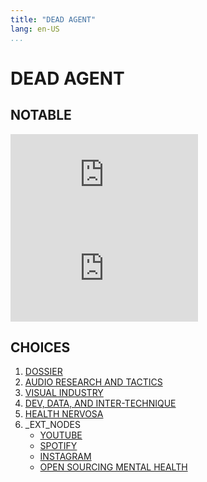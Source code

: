 ```yaml
---
title: "DEAD AGENT"
lang: en-US
...
```


# DEAD AGENT

## NOTABLE

<div class="grid">
<iframe class="grid-block" src="https://www.youtube.com/embed/PT_zlGzgp98" title="YouTube video player" frameborder="0" allow="accelerometer; autoplay; clipboard-write; encrypted-media; gyroscope; picture-in-picture" allowfullscreen></iframe>
<iframe class="grid-block2" src="https://www.youtube.com/embed/tY9EsBZFcZw" title="YouTube video player" frameborder="0" allow="accelerometer; autoplay; clipboard-write; encrypted-media; gyroscope; picture-in-picture" allowfullscreen></iframe>
</div>

## CHOICES

1. [DOSSIER](./dossier.html)
2. [AUDIO RESEARCH AND TACTICS](https://music.deagagent.net)
3. [VISUAL INDUSTRY]()
4. [DEV, DATA, AND INTER-TECHNIQUE](https://twitter.com/funkatron)
5. [HEALTH NERVOSA](https://osmihelp.org/)
6. _EXT_NODES
	* [YOUTUBE](https://www.youtube.com/channel/UCd1sOEY43dIvmATWIASGEcg)
	* [SPOTIFY](https://open.spotify.com/artist/7KcgwR9j7FiV5xCmtejOKv?si=6IQLZQCaTZemetI5Qo3nRg)
	* [INSTAGRAM](https://www.instagram.com/dead.agent)
	* [OPEN SOURCING MENTAL HEALTH](https://osmhhelp.org)
